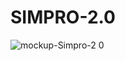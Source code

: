 # SIMPRO-2.0
![mockup-Simpro-2 0](https://user-images.githubusercontent.com/110806427/207687248-049a6655-5d89-4748-99c7-4f4b755efe93.png)

